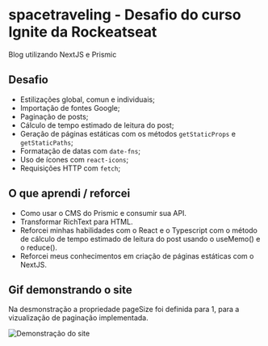 # spacetraveling - Desafio do curso Ignite da Rockeatseat
Blog utilizando NextJS e Prismic

## Desafio
- Estilizações global, comun e individuais;
- Importação de fontes Google;
- Paginação de posts;
- Cálculo de tempo estimado de leitura do post;
- Geração de páginas estáticas com os métodos `getStaticProps` e `getStaticPaths`;
- Formatação de datas com `date-fns`;
- Uso de ícones com `react-icons`;
- Requisições HTTP com `fetch`;

## O que aprendi / reforcei
- Como usar o CMS do Prismic e consumir sua API.
- Transformar RichText para HTML.
- Reforcei minhas habilidades com o React e o Typescript com o método de cálculo de tempo estimado de leitura do post 
usando o useMemo() e o reduce().
- Reforcei meus conhecimentos em criação de páginas estáticas com o NextJS.

## Gif demonstrando o site
Na desmonstração a propriedade pageSize foi definida para 1, para a 
vizualização de paginação implementada.

![Demonstração do site](https://media.giphy.com/media/v1.Y2lkPTc5MGI3NjExNGFmYzc2Y2QyMjU0ODY4NjNmM2ZiNTdkYTBjYzBkYTc5MDI5MmQwYSZjdD1n/A9Al2Sgj7gP3lL3yOc/giphy.gif)


